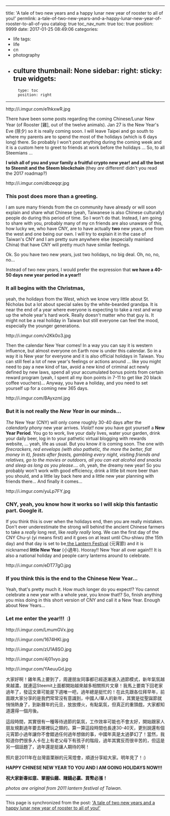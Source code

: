 
---
title: 'A tale of two new years and a happy lunar new year of rooster to all of you!'
permlink: a-tale-of-two-new-years-and-a-happy-lunar-new-year-of-rooster-to-all-of-you
catalog: true
toc_nav_num: true
toc: true
position: 9999
date: 2017-01-25 08:49:06
categories:
- life
tags:
- life
- cn
- photography
- culture
thumbnail: None
sidebar:
    right:
        sticky: true
widgets:
    -
        type: toc
        position: right
---


<html>
<p>http://i.imgur.com/e1hkxwR.jpg</p>
<p>There have been some posts regarding the coming Chinese/Lunar New Year (of Rooster [雞], out of the twelve animals). Jan 27 is the New Year's Eve (除夕) so it is really coming soon. I will leave Taipei and go south to where my parents are to spend the most of the holidays (which is 6 days long) there. So probably I won't post anything during the coming week and it is a custom here to greet to friends at work before the holidays ... So, to all Steemians ...&nbsp;</p>
<p><strong>I wish all of you and your family a fruitful crypto new year! and all the best to Steemit and the Steem blockchain</strong> (they <em>are</em> different! didn't you read the 2017 roadmap?)</p>
<p>http://i.imgur.com/dbzeqqr.jpg</p>
<h3>This post does more than a greeting.&nbsp;</h3>
<p>I am sure many friends from the cn community have already or will soon explain and share what Chinese (yeah, Taiwanese is also Chinese culturally) people do during this period of time. So I won't do that. Instead, I am going to share with you, probably many of my cn friends are also unaware of this, how lucky we, who have CNY, are to have actually <strong>two </strong>new years, one from the west and one being our own. I will try to explain it in the case of Taiwan's CNY and I am pretty sure anywhere else (especially mainland China) that have CNY will pretty much have similar feelings.</p>
<p>Ok. So you have two new years, just two holidays, no big deal. Oh, no, no, no...</p>
<p>Instead of two new years, I would prefer the expression that <strong>we have a 40-50 days new year period in a year!!</strong></p>
<h3>It all begins with the Christmas,&nbsp;</h3>
<p>yeah, the holidays from the West, which we know very little about St. Nicholas but a lot about special sales by the white-bearded grandpa. It is near the end of a year where everyone is expecting to take a rest and wrap up the whole year's hard work. Really doesn't matter who that guy is. It might not be a real holiday in Taiwan but still everyone can feel the mood, especially the younger generations.</p>
<p>http://i.imgur.com/v2Kk0o3.jpg</p>
<p>Then the calendar New Year comes! In a way you can say it is western influence, but almost everyone on Earth now is under this calendar. So in a way it is New year for everyone and it is also official holidays in Taiwan. You can still feel a lot of new year's feelings or actions around ... like you might need to pay a new kind of tax, avoid a new kind of criminal act newly defined by new laws, spend all your accumulated bonus points from certain reward program (yeah, I spent all my ibon points in 7-11 to get like 20 black coffee vouchers)... Anyway, you have a holiday, and you need to set yourself up for a coming new 365 days.&nbsp;</p>
<p>http://i.imgur.com/BAyxzml.jpg</p>
<h3>But it is not really <strong>the </strong><em><strong>New Year</strong></em><strong> </strong>in our minds...&nbsp;</h3>
<p><em>The</em> New Year (CNY) will only come roughly 30-40 days after the <em>calendarly phony</em> new year arrives. <em>Viola!!</em> now you have got yourself a <strong>New Year Period</strong>. You go to work, live your daily lives, water your garden, drink your daily beer, log in to your pathetic virtual blogging with rewards website, ... yeah, life as usual. But you know <em>it</em> is coming soon. The one with <em>firecrackers, red envelops (with also pathetic, the more the better, fiat money in it), feasts after feasts, gambling every night, visiting friends and relatives, go to the movies or outdoors, all you can eat alcohol and snacks and sleep as long as you please</em>.... oh, yeah, the dreamy new year! So you probably won't work with good efficiency, drink a little bit more beer than you should, and a little lay back here and a little new year planning with friends there... And finally it comes...</p>
<p>http://i.imgur.com/yuLp7FY.jpg</p>
<h3><strong>CNY, yeah, you know how it works so I will skip this fantastic part. Google it.</strong>&nbsp;</h3>
<p>If you think this is over when the holidays end, then you are really mistaken. Don't ever underestimate the strong will behind the ancient Chinese farmers to take a <em>really</em> long rest, like <em>really really</em> long. We can the first day of the CNY Chu-yi (yi means first) and it goes on at least until Chu-shiwu (the 15th day) and that day is set to be<a href="https://en.wikipedia.org/wiki/Lantern_Festival"> the Lantern Festival</a> (元宵節) and it is nicknamed <strong>little New Year</strong> (小過年). Hooray!! New Year all over again!!! It is also a national holiday and people carry lanterns around to celebrate.&nbsp;</p>
<p>http://i.imgur.com/eDT77gO.jpg</p>
<h3><strong>If you think this is the end to the Chinese New Year...</strong></h3>
<p>Yeah, that's pretty much it. How much longer do you expect!? You cannot celebrate a new year with a whole year, you know that!? So, finish anything you miss doing in this short version of CNY and call it a New Year. Enough about New Years...&nbsp;</p>
<h3>Let me enter the year!!! &nbsp;:)</h3>
<p>http://i.imgur.com/LmumGVx.jpg</p>
<p>http://i.imgur.com/1674HKl.jpg</p>
<p>http://i.imgur.com/zU1A8SO.jpg</p>
<p>http://i.imgur.com/4j01vyo.jpg</p>
<p>http://i.imgur.com/YAeuuGd.jpg</p>
<p>大家好啊！雞年馬上要到了，周邊朋友同事都已經逐漸進入過節模式，新年氣氛越來越濃，就連這Steemit上面都開始越來越多相關照片文章！我馬上要南下回老家過年了，發這文章可能是下週唯一吧，過年總是挺忙的！在此先跟各位拜早年，前面跟大家分享的是我們常常沒有意識到，中國人/華人的新年，其實是從聖誕節就悄悄熱身了，到新曆年的元旦，放放煙火，有點氣氛，但真正的重頭戲，大家都知道還得一個月後。</p>
<p>這段時間，其實很有一種等待過節的氣氛，工作效率可能也不會太好，開始跟家人朋友規劃過年要去哪裡玩之類的。算一算這段時間也長達30-40天，更別說還有個元宵節小過年讓你不會錯過任何過年想做的事，中國年真是太過夢幻了！當然，我知道你們很多人卡在上有老父母下有孩子的階段，過年其實反而很辛苦的，但這是另一個話題了，過年還是挺讓人期待的啊！</p>
<p>照片是2011年在台灣苗栗辦的元宵燈會，順道分享給大家。明年見了！:)</p>
<p><strong>HAPPY CHINESE NEW YEAR TO YOU AND I AM GOING HOLIDAYS NOW!!!&nbsp;</strong></p>
<p><strong>祝大家新春如意、掌握仙雞、賭錢必贏、買幣必漲！</strong></p>
<p><em>photos are original from 2011 lantern festival of Taiwan.</em></p>
</html>

- - -

This page is synchronized from the post: ['A tale of two new years and a happy lunar new year of rooster to all of you!'](https://steemit.com/@deanliu/a-tale-of-two-new-years-and-a-happy-lunar-new-year-of-rooster-to-all-of-you)

